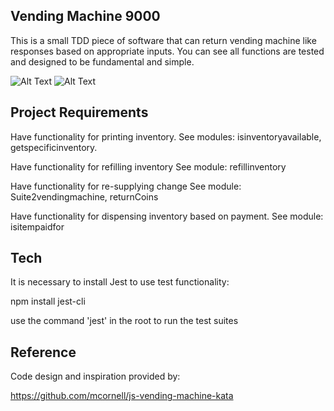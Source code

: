 ## Vending Machine 9000

This is a small TDD piece of software that can return vending machine like responses based on appropriate inputs.
You can see all functions are tested and designed to be fundamental and simple.

![Alt Text](https://github.com/NCMoseley/Vending-Machine-9000/blob/master/All%20tests%20Suite%201.gif)
![Alt Text](https://github.com/NCMoseley/Vending-Machine-9000/blob/master/All%20tests%20Suite%202.gif)

## Project Requirements

Have functionality for printing inventory. See modules: isinventoryavailable, getspecificinventory.

Have functionality for refilling inventory See module: refillinventory

Have functionality for re-supplying change See module: Suite2vendingmachine, returnCoins

Have functionality for dispensing inventory based on payment. See module: isitempaidfor

## Tech

It is necessary to install Jest to use test functionality:

npm install jest-cli

use the command 'jest' in the root to run the test suites

## Reference

Code design and inspiration provided by:

https://github.com/mcornell/js-vending-machine-kata
